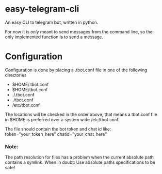 # easy-telegram-cli

An easy CLI to telegram bot, written in python.

For now it is *only* meant to send messages from the command line, so the only implemented function is to send a message.

# Configuration
Configuration is done by placing a .tbot.conf file in one of the following directories
   * $HOME/.tbot.conf
   * $HOME/tbot.conf
   * ./.tbot.conf
   * ./tbot.conf
   * /etc/tbot.conf

The locations will be checked in the order above, that means a  tbot.conf file in $HOME is preferred over a system wide /etc/tbot.conf.

The file should contain the bot token and chat id like:
token="your_token_here" 
chatid="your_chat_here"

### Note:
  The path resolution for files has a problem when the current absolute path contains a symlink.
  When in doubt: Use absolute paths specifications to be safe!
